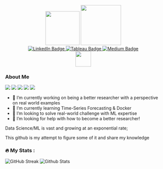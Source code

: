 <!--
**jerrylin0505/jerrylin0505** is a ✨ _special_ ✨ repository because its `README.md` (this file) appears on your GitHub profile.

Here are some ideas to get you started:

- 🔭 I’m currently working on ...
- 🌱 I’m currently learning ...
- 👯 I’m looking to collaborate on ...
- 🤔 I’m looking for help with ...
- 💬 Ask me about ...
- 📫 How to reach me: ...
- 😄 Pronouns: ...
- ⚡ Fun fact: ...
-->


<div id="header" align="center">
  <img src="https://media.giphy.com/media/v1.Y2lkPTc5MGI3NjExNDQzYzg1Y2ZhZjc1MzI5ZmEzZDJlNTRkZWJhYjg1MTg0Yjc0ZTU5MyZjdD1z/M9gbBd9nbDrOTu1Mqx/giphy.gif" width="110"/>
  <img src="https://media.giphy.com/media/KgFD8lRvyPDi9PGnrJ/giphy.gif" width="130" height="130"/>
</div>

<div id="badges" align="center">
  <a href="https://www.linkedin.com/in/jerrylin0505/">
    <img src="https://img.shields.io/badge/LinkedIn-blue?style=for-the-badge&logo=linkedin&logoColor=white" alt="LinkedIn Badge"/>
  </a>
  <a href="https://public.tableau.com/app/profile/jerrylin0505">
    <img src="https://img.shields.io/badge/Tableau-yellow?style=for-the-badge&logo=tableau&logoColor=white" alt="Tableau Badge"/>
  </a>
  <a href="https://medium.com/@jerrylin0505">
    <img src="https://img.shields.io/badge/Medium-black?style=for-the-badge&logo=medium&logoColor=white" alt="Medium Badge"/>
  </a>
</div>

<div id="hey" align="center">
  <img src="https://media.giphy.com/media/9sZCJSFb7S9C2pkAoA/giphy.gif" width="50px"/>
</div>


### About Me
![](https://img.shields.io/badge/<TensorFlow>-informational?style=flat&logo=<LOGO_NAME>&logoColor=white&color=DDFFF7)
![](https://img.shields.io/badge/<Pytorch>-informational?style=flat&logo=<LOGO_NAME>&logoColor=white&color=DDFFF7)
![](https://img.shields.io/badge/<ScikitLearn>-informational?style=flat&logo=<LOGO_NAME>&logoColor=white&color=DDFFF7)
![](https://img.shields.io/badge/<TimeSeries>-informational?style=flat&logo=<LOGO_NAME>&logoColor=white&color=DDFFF7)
![](https://img.shields.io/badge/<Pandas>-informational?style=flat&logo=<LOGO_NAME>&logoColor=white&color=DDFFF7)


- 🔭 I’m currently working on being a better researcher with a perspective on real world examples
- 🌱 I’m currently learning Time-Series Forecasting & Docker
- 👯 I’m looking to solve real-world challenge with ML expertise
- 🤔 I’m looking for help with how to become a better researcher!

Data Science/ML is vast and growing at an exponential rate; 

This github is my attempt to figure some of it and share my knowledge

### :fire: My Stats :
![GitHub Streak](http://github-readme-streak-stats.herokuapp.com?user=jerrylin0505&theme=tokyonight&background=000000)
![Github Stats](https://github-readme-stats.vercel.app/api?username=jerrylin0505&show_icons=true&theme=tokyonight)
